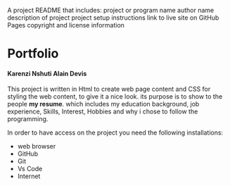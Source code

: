 A project README that includes:
project or program name
author name
description of project
project setup instructions
link to live site on GitHub Pages
copyright and license information

# Portfolio
#### Karenzi Nshuti Alain Devis

This project is written in Html to create web page content and CSS for styling the web content, to give it a nice look. its purpose is to show to the people **my resume**. which includes my education background, job experience, Skills, Interest, Hobbies and why i chose to follow the programming.

In order to have access on the project you need the following installations:
* web browser
* GitHub
* Git
* Vs Code
* Internet

